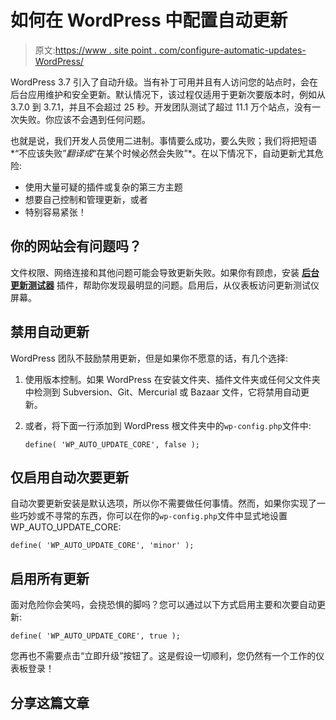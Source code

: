 # 如何在 WordPress 中配置自动更新

> 原文:[https://www . site point . com/configure-automatic-updates-WordPress/](https://www.sitepoint.com/configure-automatic-updates-wordpress/)

WordPress 3.7 引入了自动升级。当有补丁可用并且有人访问您的站点时，会在后台应用维护和安全更新。默认情况下，该过程仅适用于更新次要版本时，例如从 3.7.0 到 3.7.1，并且不会超过 25 秒。开发团队测试了超过 11.1 万个站点，没有一次失败。你应该不会遇到任何问题。

也就是说，我们开发人员使用二进制。事情要么成功，要么失败；我们将把短语*“不应该失败”*翻译成*“在某个时候必然会失败”*。在以下情况下，自动更新尤其危险:

*   使用大量可疑的插件或复杂的第三方主题
*   想要自己控制和管理更新，或者
*   特别容易紧张！

## 你的网站会有问题吗？

文件权限、网络连接和其他问题可能会导致更新失败。如果你有顾虑，安装 [**后台更新测试器**](http://wordpress.org/plugins/background-update-tester/faq/) 插件，帮助你发现最明显的问题。启用后，从仪表板访问更新测试仪屏幕。

## 禁用自动更新

WordPress 团队不鼓励禁用更新，但是如果你不愿意的话，有几个选择:

1.  使用版本控制。如果 WordPress 在安装文件夹、插件文件夹或任何父文件夹中检测到 Subversion、Git、Mercurial 或 Bazaar 文件，它将禁用自动更新。
2.  或者，将下面一行添加到 WordPress 根文件夹中的`wp-config.php`文件中:

    ```
    define( 'WP_AUTO_UPDATE_CORE', false );
    ```

## 仅启用自动次要更新

自动次要更新安装是默认选项，所以你不需要做任何事情。然而，如果你实现了一些巧妙或不寻常的东西，你可以在你的`wp-config.php`文件中显式地设置 WP_AUTO_UPDATE_CORE:

```
define( 'WP_AUTO_UPDATE_CORE', 'minor' );
```

## 启用所有更新

面对危险你会笑吗，会挠恐惧的脚吗？您可以通过以下方式启用主要和次要自动更新:

```
define( 'WP_AUTO_UPDATE_CORE', true );
```

您再也不需要点击“立即升级”按钮了。这是假设一切顺利，您仍然有一个工作的仪表板登录！

## 分享这篇文章